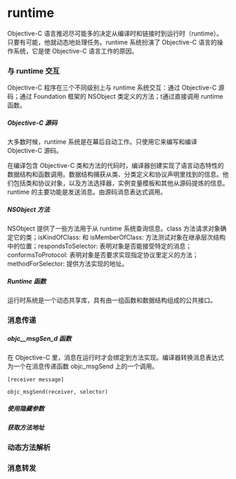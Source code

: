 # runtime

Objective-C 语言推迟尽可能多的决定从编译时和链接时到运行时（runtime）。只要有可能，他就动态地处理任务。runtime 系统扮演了 Objective-C 语言的操作系统，它是使 Objective-C 语言工作的原因。

### 与 runtime 交互

Objective-C 程序在三个不同级别上与 runtime 系统交互：通过 Objective-C 源码；通过 Foundation 框架的 NSObject 类定义的方法；t通过直接调用 runtime 函数。

##### Objective-C 源码

大多数时候，runtime 系统是在幕后自动工作。只使用它来编写和编译 Objective-C 源码。

在编译包含 Objective-C 类和方法的代码时，编译器创建实现了语言动态特性的数据结构和函数调用。数据结构捕获从类、分类定义和协议声明里找到的信息。他们包括类和协议对象，以及方法选择器，实例变量模板和其他从源码提炼的信息。runtime 的主要功能是发送消息。由源码消息表达式调用。

##### NSObject 方法

NSObject 提供了一些方法用于从 runtime 系统查询信息。class 方法请求对象确定它的类；isKindOfClass: 和 isMemberOfClass: 方法测试对象在继承层次结构中的位置；respondsToSelector: 表明对象是否能接受特定的消息；conformsToProtocol: 表明对象是否要求实现指定协议里定义的方法；methodForSelector: 提供方法实现的地址。

##### Runtime 函数

运行时系统是一个动态共享库，具有由一组函数和数据结构组成的公共接口。

### 消息传递

##### objc\_\_msgSen\_d 函数

在 Objective-C 里，消息在运行时才会绑定到方法实现。编译器转换消息表达式为一个在消息传递函数 objc\_msgSend 上的一个调用。

```
[receiver message]
```

```
objc_msgSend(receiver, selector)
```

##### 使用隐藏参数

##### 获取方法地址

### 动态方法解析

### 消息转发




